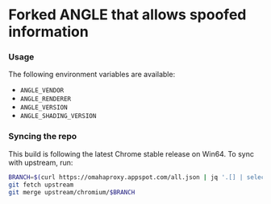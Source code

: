 # Forked ANGLE that allows spoofed information

### Usage
The following environment variables are available:
* `ANGLE_VENDOR`
* `ANGLE_RENDERER`
* `ANGLE_VERSION`
* `ANGLE_SHADING_VERSION`

### Syncing the repo

This build is following the latest Chrome stable release on Win64. To sync with upstream, run:
```bash
BRANCH=$(curl https://omahaproxy.appspot.com/all.json | jq '.[] | select(.os == "win64") | .versions[] | select(.channel == "stable") | .true_branch' -r)
git fetch upstream
git merge upstream/chromium/$BRANCH
```